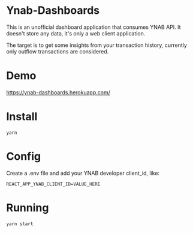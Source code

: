 # Ynab-Dashboards
This is an unofficial dashboard application that consumes YNAB API.
It doesn't store any data, it's only a web client application.

The target is to get some insights from your transaction history, currently only outflow transactions are considered.

# Demo
https://ynab-dashboards.herokuapp.com/

# Install
``` 
yarn
```

# Config
Create a .env file and add your YNAB developer client_id, like:
```
REACT_APP_YNAB_CLIENT_ID=VALUE_HERE
```

# Running
```
yarn start
```
